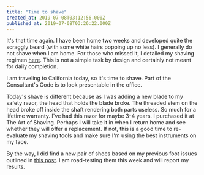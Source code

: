 ```yaml
---
title: "Time to shave"
created_at: 2019-07-08T03:12:56.000Z
published_at: 2019-07-08T03:26:22.000Z
---
```

It's that time again. I have been home two weeks and developed quite the scraggly beard (with some white hairs popping up no less). I generally do not shave when I am home. For those who missed it, I detailed my shaving regimen [here](https://200wordsaday.com/words/my-shaving-regimen-145075caea4ce79dcd). This is not a simple task by design and certainly not meant for daily completion. 

I am traveling to California today, so it's time to shave. Part of the Consultant's Code is to look presentable in the office.

Today's shave is different because as I was adding a new blade to my safety razor, the head that holds the blade broke. The threaded stem on the head broke off inside the shaft rendering both parts useless. So much for a lifetime warranty. I've had this razor for maybe 3-4 years. I purchased it at The Art of Shaving. Perhaps I will take it in when I return home and see whether they will offer a replacement. If not, this is a good time to re-evaluate my shaving tools and make sure I'm using the best instruments on my face.

By the way, I did find a new pair of shoes based on my previous foot issues outlined in [this post](https://200wordsaday.com/words/feet-and-proper-shoes-195285cf938b421215). I am road-testing them this week and will report my results.
